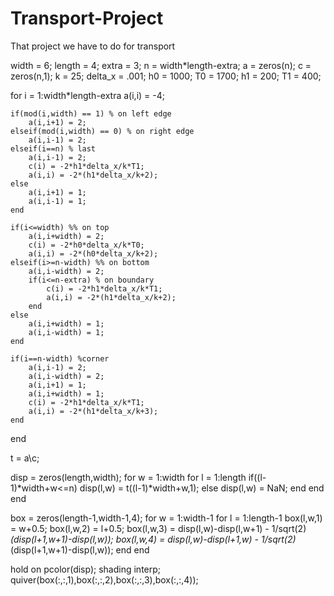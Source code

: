 # Transport-Project
That project we have to do for transport

width = 6;
length = 4;
extra = 3;
n = width*length-extra;
a = zeros(n);
c = zeros(n,1);
k = 25;
delta_x = .001;
h0 = 1000;
T0 = 1700;
h1 = 200;
T1 = 400;

for i = 1:width*length-extra
    a(i,i) = -4;
    
    if(mod(i,width) == 1) % on left edge
        a(i,i+1) = 2;
    elseif(mod(i,width) == 0) % on right edge
        a(i,i-1) = 2;
    elseif(i==n) % last
        a(i,i-1) = 2;
        c(i) = -2*h1*delta_x/k*T1;
        a(i,i) = -2*(h1*delta_x/k+2);
    else
        a(i,i+1) = 1;
        a(i,i-1) = 1;
    end
    
    if(i<=width) %% on top
        a(i,i+width) = 2;
        c(i) = -2*h0*delta_x/k*T0;
        a(i,i) = -2*(h0*delta_x/k+2);
    elseif(i>=n-width) %% on bottom
        a(i,i-width) = 2;
        if(i<=n-extra) % on boundary
            c(i) = -2*h1*delta_x/k*T1;
            a(i,i) = -2*(h1*delta_x/k+2);
        end
    else
        a(i,i+width) = 1;
        a(i,i-width) = 1;
    end
    
    if(i==n-width) %corner
        a(i,i-1) = 2;
        a(i,i-width) = 2;
        a(i,i+1) = 1;
        a(i,i+width) = 1;
        c(i) = -2*h1*delta_x/k*T1;
        a(i,i) = -2*(h1*delta_x/k+3);
    end
end

t = a\c;

disp = zeros(length,width);
for w = 1:width
    for l = 1:length
        if((l-1)*width+w<=n)
            disp(l,w) = t((l-1)*width+w,1);
        else
            disp(l,w) = NaN;
        end
    end
end

box = zeros(length-1,width-1,4);
for w = 1:width-1
    for l = 1:length-1
        box(l,w,1) = w+0.5;
        box(l,w,2) = l+0.5;
        box(l,w,3) = disp(l,w)-disp(l,w+1) - 1/sqrt(2)*(disp(l+1,w+1)-disp(l,w));
        box(l,w,4) = disp(l,w)-disp(l+1,w) - 1/sqrt(2)*(disp(l+1,w+1)-disp(l,w));
    end
end

hold on
pcolor(disp); shading interp;
quiver(box(:,:,1),box(:,:,2),box(:,:,3),box(:,:,4));
